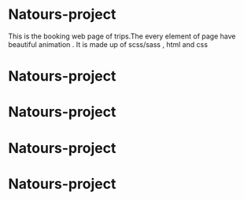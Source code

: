 # Natours-project
This is the booking web page of trips.The every element of page have beautiful animation . It is made up of scss/sass , html and css
# Natours-project
# Natours-project
# Natours-project
# Natours-project
